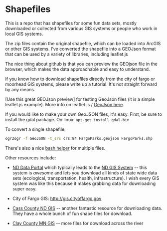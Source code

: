 # Shapefiles

This is a repo that has shapefiles for some fun data sets, mostly downloaded
or collected from various GIS systems or people who work in local GIS systems.

The zip files contain the original shapefile, which can be loaded into
ArcGIS or other GIS systems. I've converted the shapefile into a GEOJson
format that can be used by a variety of libraries, including leaflet.js

The nice thing about github is that you can preview the GEOjson file in
the browser, which makes the data approachable and easy to understand.

If you know how to download shapefiles directly from the city of fargo
or moorhead GIS systems, please write up a tutorial. It's not straight
forward by any means.

[Use this great GEOJson preview] for testing GeoJson files (it is a simple
leaflet.js example). More info on leaflet.js / [GeoJson here](http://leafletjs.com/examples/geojson.html).

If you would like to make your own GeoJSON files, it's easy. First, be 
sure to install the gdal package. On linux: ``` apt-get install gdal-bin ```

To convert a single shapefile:

``` bash
ogr2ogr -f GeoJSON -t_srs crs:84 FargoParks.geojson FargoParks.shp
```

There's also a nice [bash helper](https://gist.github.com/benbalter/5858851) for multiple files.

Other resources include:

  * [ND Data Portal](https://apps.nd.gov/hubdataportal/srv/en/main.home) which typically leads to the [ND GIS System](http://www.nd.gov/gis/apps/DataDownload/)
    -- this system is *awesome* and lets you download all kinds of state
    wide data sets (ecological, transportation, health, infrastructure).
    I wish every GIS system was like this because it makes grabbing data
    for downloading super easy.

  * City of Fargo GIS: http://gis.cityoffargo.gov

  * [Cass County ND GIS](https://www.casscountynd.gov/county/depts/GIS/download/Pages/shapefiles.aspx) -- another fantastic resource for 
    downloading data. They have a whole bunch of fun shape files for download.

  * [Clay County MN GIS](http://claycountymn.gov/658/GIS-Data) -- more files for download across the river

